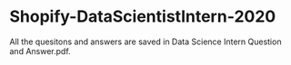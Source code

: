 # Shopify-DataScientistIntern-2020

All the quesitons and answers are saved in Data Science Intern Question and Answer.pdf.
